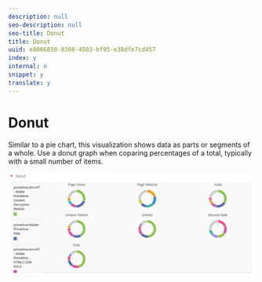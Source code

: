 ```yaml
---
description: null
seo-description: null
seo-title: Donut
title: Donut
uuid: e8066850-8306-4503-bf95-e38dfe7cd457
index: y
internal: n
snippet: y
translate: y
---
```


# Donut

Similar to a pie chart, this visualization shows data as parts or segments of a whole. Use a donut graph when coparing percentages of a total, typically with a small number of items. 

![](assets/donut.png) 
